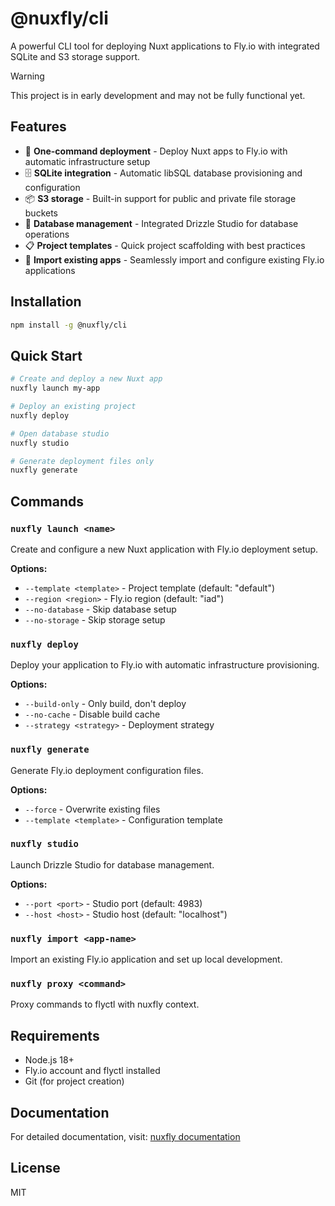 # @nuxfly/cli

A powerful CLI tool for deploying Nuxt applications to Fly.io with integrated SQLite and S3 storage support.

> [!WARNING]
> This project is in early development and may not be fully functional yet.

## Features

- 🚀 **One-command deployment** - Deploy Nuxt apps to Fly.io with automatic infrastructure setup
- 🗄️ **SQLite integration** - Automatic libSQL database provisioning and configuration
- 📦 **S3 storage** - Built-in support for public and private file storage buckets
- 🔧 **Database management** - Integrated Drizzle Studio for database operations
- 📋 **Project templates** - Quick project scaffolding with best practices
- 🔄 **Import existing apps** - Seamlessly import and configure existing Fly.io applications

## Installation

```bash
npm install -g @nuxfly/cli
```

## Quick Start

```bash
# Create and deploy a new Nuxt app
nuxfly launch my-app

# Deploy an existing project
nuxfly deploy

# Open database studio
nuxfly studio

# Generate deployment files only
nuxfly generate
```

## Commands

### `nuxfly launch <name>`
Create and configure a new Nuxt application with Fly.io deployment setup.

**Options:**
- `--template <template>` - Project template (default: "default")
- `--region <region>` - Fly.io region (default: "iad")
- `--no-database` - Skip database setup
- `--no-storage` - Skip storage setup

### `nuxfly deploy`
Deploy your application to Fly.io with automatic infrastructure provisioning.

**Options:**
- `--build-only` - Only build, don't deploy
- `--no-cache` - Disable build cache
- `--strategy <strategy>` - Deployment strategy

### `nuxfly generate`
Generate Fly.io deployment configuration files.

**Options:**
- `--force` - Overwrite existing files
- `--template <template>` - Configuration template

### `nuxfly studio`
Launch Drizzle Studio for database management.

**Options:**
- `--port <port>` - Studio port (default: 4983)
- `--host <host>` - Studio host (default: "localhost")

### `nuxfly import <app-name>`
Import an existing Fly.io application and set up local development.

### `nuxfly proxy <command>`
Proxy commands to flyctl with nuxfly context.

## Requirements

- Node.js 18+
- Fly.io account and flyctl installed
- Git (for project creation)

## Documentation

For detailed documentation, visit: [nuxfly documentation](https://nuxfly.dev)

## License

MIT